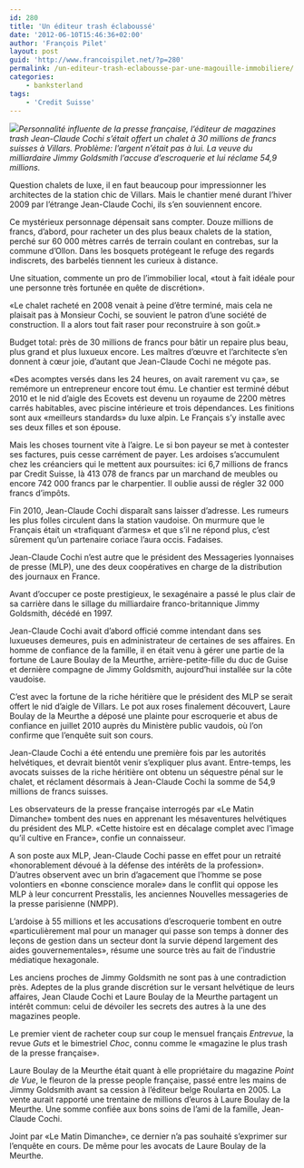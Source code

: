 ```yaml
---
id: 280
title: 'Un éditeur trash éclaboussé'
date: '2012-06-10T15:46:36+02:00'
author: 'François Pilet'
layout: post
guid: 'http://www.francoispilet.net/?p=280'
permalink: /un-editeur-trash-eclabousse-par-une-magouille-immobiliere/
categories:
    - banksterland
tags:
    - 'Credit Suisse'
---
```


[![](https://i0.wp.com/www.francoispilet.net/wp-content/uploads/2012/06/ecovets595-1024x490.jpg?resize=689%2C329)](https://i0.wp.com/www.francoispilet.net/wp-content/uploads/2012/06/ecovets595.jpg)*Personnalité influente de la presse française, l’éditeur de magazines trash Jean-Claude Cochi s’était offert un chalet à 30 millions de francs suisses à Villars. Problème: l’argent n’était pas à lui. La veuve du milliardaire Jimmy Goldsmith l’accuse d’escroquerie et lui réclame 54,9 millions.*

Question chalets de luxe, il en faut beaucoup pour impressionner les architectes de la station chic de Villars. Mais le chantier mené durant l’hiver 2009 par l’étrange Jean-Claude Cochi, ils s’en souviennent encore.

Ce mystérieux personnage dépensait sans compter. Douze millions de francs, d’abord, pour racheter un des plus beaux chalets de la station, perché sur 60 000 mètres carrés de terrain coulant en contrebas, sur la commune d’Ollon. Dans les bosquets protégeant le refuge des regards indiscrets, des barbelés tiennent les curieux à distance.

Une situation, commente un pro de l’immobilier local, «tout à fait idéale pour une personne très fortunée en quête de discrétion».

«Le chalet racheté en 2008 venait à peine d’être terminé, mais cela ne plaisait pas à Monsieur Cochi, se souvient le patron d’une société de construction. Il a alors tout fait raser pour reconstruire à son goût.»

Budget total: près de 30 millions de francs pour bâtir un repaire plus beau, plus grand et plus luxueux encore. Les maîtres d’œuvre et l’architecte s’en donnent à cœur joie, d’autant que Jean-Claude Cochi ne mégote pas.

«Des acomptes versés dans les 24 heures, on avait rarement vu ça», se remémore un entrepreneur encore tout ému. Le chantier est terminé début 2010 et le nid d’aigle des Ecovets est devenu un royaume de 2200 mètres carrés habitables, avec piscine intérieure et trois dépendances. Les finitions sont aux «meilleurs standards» du luxe alpin. Le Français s’y installe avec ses deux filles et son épouse.

Mais les choses tournent vite à l’aigre. Le si bon payeur se met à contester ses factures, puis cesse carrément de payer. Les ardoises s’accumulent chez les créanciers qui le mettent aux poursuites: ici 6,7 millions de francs par Credit Suisse, là 413 078 de francs par un marchand de meubles ou encore 742 000 francs par le charpentier. Il oublie aussi de régler 32 000 francs d’impôts.

Fin 2010, Jean-Claude Cochi disparaît sans laisser d’adresse. Les rumeurs les plus folles circulent dans la station vaudoise. On murmure que le Français était un «trafiquant d’armes» et que s’il ne répond plus, c’est sûrement qu’un partenaire coriace l’aura occis. Fadaises.

Jean-Claude Cochi n’est autre que le président des Messageries lyonnaises de presse (MLP), une des deux coopératives en charge de la distribution des journaux en France.

Avant d’occuper ce poste prestigieux, le sexagénaire a passé le plus clair de sa carrière dans le sillage du milliardaire franco-britannique Jimmy Goldsmith, décédé en 1997.

Jean-Claude Cochi avait d’abord officié comme intendant dans ses luxueuses demeures, puis en administrateur de certaines de ses affaires. En homme de confiance de la famille, il en était venu à gérer une partie de la fortune de Laure Boulay de la Meurthe, arrière-petite-fille du duc de Guise et dernière compagne de Jimmy Goldsmith, aujourd’hui installée sur la côte vaudoise.

C’est avec la fortune de la riche héritière que le président des MLP se serait offert le nid d’aigle de Villars. Le pot aux roses finalement découvert, Laure Boulay de la Meurthe a déposé une plainte pour escroquerie et abus de confiance en juillet 2010 auprès du Ministère public vaudois, où l’on confirme que l’enquête suit son cours.

Jean-Claude Cochi a été entendu une première fois par les autorités helvétiques, et devrait bientôt venir s’expliquer plus avant. Entre-temps, les avocats suisses de la riche héritière ont obtenu un séquestre pénal sur le chalet, et réclament désormais à Jean-Claude Cochi la somme de 54,9 millions de francs suisses.

Les observateurs de la presse française interrogés par «Le Matin Dimanche» tombent des nues en apprenant les mésaventures helvétiques du président des MLP. «Cette histoire est en décalage complet avec l’image qu’il cultive en France», confie un connaisseur.

A son poste aux MLP, Jean-Claude Cochi passe en effet pour un retraité «honorablement dévoué à la défense des intérêts de la profession». D’autres observent avec un brin d’agacement que l’homme se pose volontiers en «bonne conscience morale» dans le conflit qui oppose les MLP à leur concurrent Presstalis, les anciennes Nouvelles messageries de la presse parisienne (NMPP).

L’ardoise à 55 millions et les accusations d’escroquerie tombent en outre «particulièrement mal pour un manager qui passe son temps à donner des leçons de gestion dans un secteur dont la survie dépend largement des aides gouvernementales», résume une source très au fait de l’industrie médiatique hexagonale.

Les anciens proches de Jimmy Goldsmith ne sont pas à une contradiction près. Adeptes de la plus grande discrétion sur le versant helvétique de leurs affaires, Jean Claude Cochi et Laure Boulay de la Meurthe partagent un intérêt commun: celui de dévoiler les secrets des autres à la une des magazines people.

Le premier vient de racheter coup sur coup le mensuel français *Entrevue*, la revue *Guts* et le bimestriel *Choc*, connu comme le «magazine le plus trash de la presse française».

Laure Boulay de la Meurthe était quant à elle propriétaire du magazine *Point de Vue*, le fleuron de la presse people française, passé entre les mains de Jimmy Goldsmith avant sa cession à l’éditeur belge Roularta en 2005. La vente aurait rapporté une trentaine de millions d’euros à Laure Boulay de la Meurthe. Une somme confiée aux bons soins de l’ami de la famille, Jean-Claude Cochi.

Joint par «Le Matin Dimanche», ce dernier n’a pas souhaité s’exprimer sur l’enquête en cours. De même pour les avocats de Laure Boulay de la Meurthe.